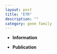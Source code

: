 ```yaml
---
layout: post
title: "ETR"
description: ""
category: gene family
---
```


* **Information**  

* **Publication**  


